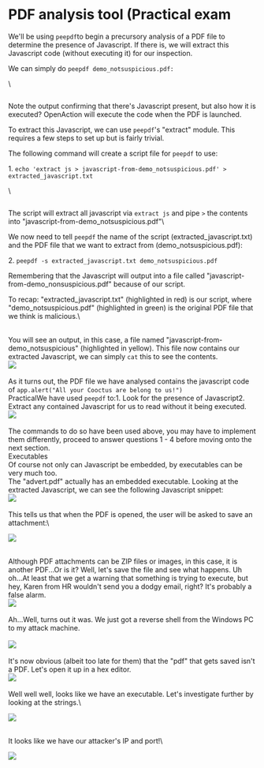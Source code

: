 # PDF analysis tool (Practical exam

We'll be using `peepdf`to begin a precursory analysis of a PDF file to determine the presence of Javascript. If there is, we will extract this Javascript code (without executing it) for our inspection.

We can simply do `peepdf demo_notsuspicious.pdf:`

\


<figure><img src="https://i.imgur.com/yBhDeYi.png" alt=""><figcaption></figcaption></figure>

Note the output confirming that there's Javascript present, but also how it is executed? OpenAction will execute the code when the PDF is launched.

To extract this Javascript, we can use `peepdf`'s "extract" module. This requires a few steps to set up but is fairly trivial.

The following command will create a script file for `peepdf` to use:

1\. `echo 'extract js > javascript-from-demo_notsuspicious.pdf' > extracted_javascript.txt`

\


<figure><img src="https://i.imgur.com/hYUwXuu.png" alt=""><figcaption></figcaption></figure>

The script will extract all javascript via `extract js` and pipe `>` the contents into "javascript-from-demo\_notsuspicious.pdf"\


We now need to tell `peepdf` the name of the script (extracted\_javascript.txt) and the PDF file that we want to extract from (demo\_notsuspicious.pdf):&#x20;

2\. `peepdf -s extracted_javascript.txt demo_notsuspicious.pdf`

Remembering that the Javascript will output into a file called "javascript-from-demo\_nonsuspicious.pdf" because of our script.

To recap: "extracted\_javascript.txt" (highlighted in red) is our script, where "demo\_notsuspicious.pdf" (highlighted in green) is the original PDF file that we think is malicious.\


<img src="https://i.imgur.com/0q0dt9I.png" alt="" data-size="line">\
\
You will see an output, in this case, a file named "javascript-from-demo\_notsuspicious" (highlighted in yellow). This file now contains our extracted Javascript, we can simply `cat` this to see the contents.\
![](https://i.imgur.com/zSLNeKV.png)\
\
As it turns out, the PDF file we have analysed contains the javascript code of `app.alert("All your Cooctus are belong to us!")`\
PracticalWe have used `peepdf` to:1. Look for the presence of Javascript2. Extract any contained Javascript for us to read without it being executed.\
![](https://i.imgur.com/gI35CYV.png)\
\
The commands to do so have been used above, you may have to implement them differently, proceed to answer questions 1 - 4 before moving onto the next section.\
Executables\
Of course not only can Javascript be embedded, by executables can be very much too.\
The "advert.pdf" actually has an embedded executable. Looking at the extracted Javascript, we can see the following Javascript snippet:\
![](https://i.imgur.com/HkaEbdF.png)\
\
This tells us that when the PDF is opened, the user will be asked to save an attachment:\


![](https://i.imgur.com/2ABomDi.png)

\
Although PDF attachments can be ZIP files or images, in this case, it is another PDF...Or is it? Well, let's save the file and see what happens. Uh oh...At least that we get a warning that something is trying to execute, but hey, Karen from HR wouldn't send you a dodgy email, right? It's probably a false alarm.\
![](https://i.imgur.com/daoeGoL.png)\
\
Ah...Well, turns out it was. We just got a reverse shell from the Windows PC to my attack machine.\
\
![](https://i.imgur.com/o9mP0CA.png)\
\
It's now obvious (albeit too late for them) that the "pdf" that gets saved isn't a PDF. Let's open it up in a hex editor.\
![](https://i.imgur.com/CSypGSC.png)\
\
Well well well, looks like we have an executable. Let's investigate further by looking at the strings.\


![](https://i.imgur.com/lVmoupA.png)

\
It looks like we have our attacker's IP and port!\


![](https://i.imgur.com/wthxQE3.png)
